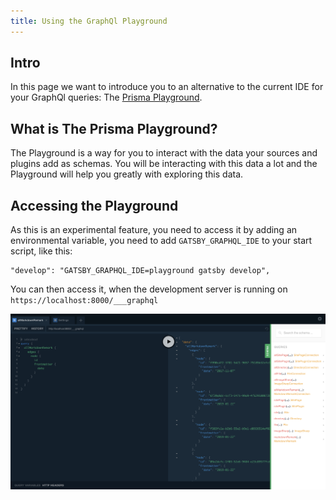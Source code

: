 ```yaml
---
title: Using the GraphQl Playground
---
```


## Intro

In this page we want to introduce you to an alternative to the current IDE for your GraphQl queries: The [Prisma Playground](https://github.com/prisma/graphql-playground).

## What is The Prisma Playground?

The Playground is a way for you to interact with the data your sources and plugins add as schemas. You will be interacting with this data a lot and the Playground will help you greatly with exploring this data.

## Accessing the Playground

As this is an experimental feature, you need to access it by adding an environmental variable, you need to add `GATSBY_GRAPHQL_IDE` to your start script, like this:

```
"develop": "GATSBY_GRAPHQL_IDE=playground gatsby develop",
```

You can then access it, when the development server is running on `https://localhost:8000/___graphql`

![An image pointing out where to find the GraphQl schema](images/playground-schema.png)
